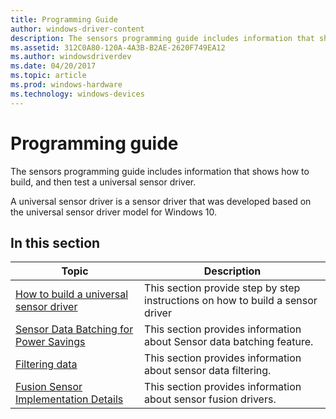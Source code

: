 ```yaml
---
title: Programming Guide
author: windows-driver-content
description: The sensors programming guide includes information that shows how to build, and then test a universal sensor driver.
ms.assetid: 312C0A80-120A-4A3B-B2AE-2620F749EA12
ms.author: windowsdriverdev
ms.date: 04/20/2017
ms.topic: article
ms.prod: windows-hardware
ms.technology: windows-devices
---
```


# Programming guide


The sensors programming guide includes information that shows how to build, and then test a universal sensor driver.

A universal sensor driver is a sensor driver that was developed based on the universal sensor driver model for Windows 10.

## In this section

|Topic|Description|
|---|---|
|[How to build a universal sensor driver](how-to-build-a-universal-sensor-driver.md)|This section provide step by step instructions on how to build a sensor driver|
|[Sensor Data Batching for Power Savings](sensor-batching-for-power-saving-.md)|This section provides information about Sensor data batching feature.|
|[Filtering data](filtering-data-v2.md)|This section provides information about sensor data filtering.|
|[Fusion Sensor Implementation Details](fusion-sensor-implementation-details.md)|This section provides information about sensor fusion drivers.|


 




